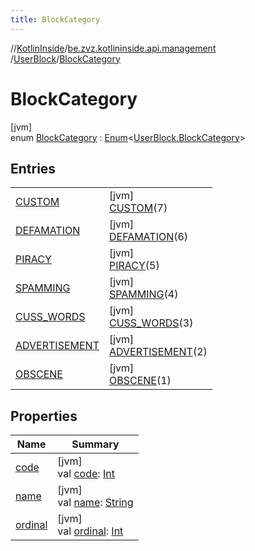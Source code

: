 ```yaml
---
title: BlockCategory
---
```

//[KotlinInside](../../../../index.html)/[be.zvz.kotlininside.api.management](../../index.html)
/[UserBlock](../index.html)/[BlockCategory](index.html)

# BlockCategory

[jvm]\
enum [BlockCategory](index.html) : [Enum](https://kotlinlang.org/api/latest/jvm/stdlib/kotlin/-enum/index.html)<[UserBlock.BlockCategory](
index.html)>

## Entries

| | |
|---|---|
| [CUSTOM](-c-u-s-t-o-m/index.html) | [jvm]<br>[CUSTOM](-c-u-s-t-o-m/index.html)(7) |
| [DEFAMATION](-d-e-f-a-m-a-t-i-o-n/index.html) | [jvm]<br>[DEFAMATION](-d-e-f-a-m-a-t-i-o-n/index.html)(6) |
| [PIRACY](-p-i-r-a-c-y/index.html) | [jvm]<br>[PIRACY](-p-i-r-a-c-y/index.html)(5) |
| [SPAMMING](-s-p-a-m-m-i-n-g/index.html) | [jvm]<br>[SPAMMING](-s-p-a-m-m-i-n-g/index.html)(4) |
| [CUSS_WORDS](-c-u-s-s_-w-o-r-d-s/index.html) | [jvm]<br>[CUSS_WORDS](-c-u-s-s_-w-o-r-d-s/index.html)(3) |
| [ADVERTISEMENT](-a-d-v-e-r-t-i-s-e-m-e-n-t/index.html) | [jvm]<br>[ADVERTISEMENT](-a-d-v-e-r-t-i-s-e-m-e-n-t/index.html)(2) |
| [OBSCENE](-o-b-s-c-e-n-e/index.html) | [jvm]<br>[OBSCENE](-o-b-s-c-e-n-e/index.html)(1) |

## Properties

| Name | Summary |
|---|---|
| [code](code.html) | [jvm]<br>val [code](code.html): [Int](https://kotlinlang.org/api/latest/jvm/stdlib/kotlin/-int/index.html) |
| [name](index.html#1471790976%2FProperties%2F863300109) | [jvm]<br>val [name](index.html#1471790976%2FProperties%2F863300109): [String](https://kotlinlang.org/api/latest/jvm/stdlib/kotlin/-string/index.html) |
| [ordinal](index.html#-1721829442%2FProperties%2F863300109) | [jvm]<br>val [ordinal](index.html#-1721829442%2FProperties%2F863300109): [Int](https://kotlinlang.org/api/latest/jvm/stdlib/kotlin/-int/index.html) |

